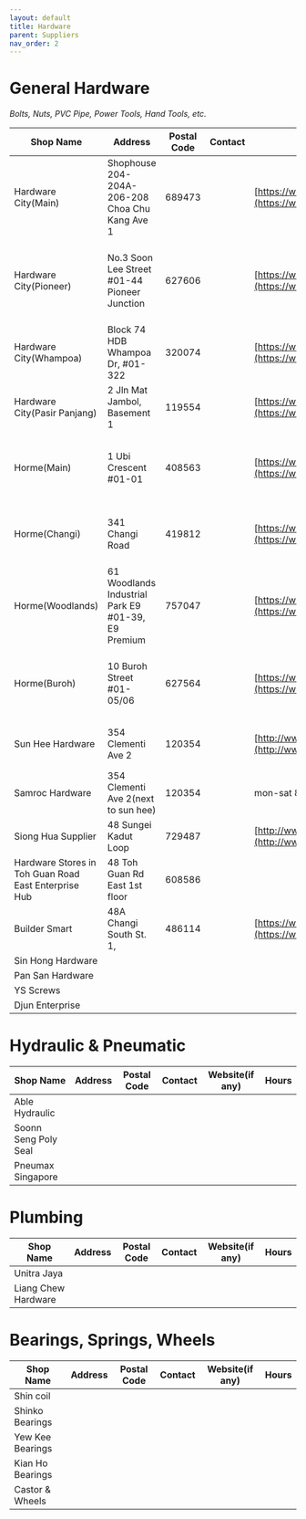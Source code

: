 ```yaml
---
layout: default
title: Hardware
parent: Suppliers
nav_order: 2
---
```



# General Hardware
*Bolts, Nuts, PVC Pipe, Power Tools, Hand Tools, etc.*

| Shop Name                                            | Address                                            | Postal Code | Contact | Website(if any)                                                     | Hours                                             |
| ---------------------------------------------------- | -------------------------------------------------- | ----------- | ------- | ------------------------------------------------------------------- | ------------------------------------------------- |
| Hardware City(Main)                                  | Shophouse 204-204A-206-208 Choa Chu Kang Ave 1     | 689473      | | [https://www.hardwarecity.com.sg](https://www.hardwarecity.com.sg)  | Mon - Sat 8am-6pm Sun 8am-5pm PH 8am-3pm          |
| Hardware City(Pioneer)                               | No.3 Soon Lee Street #01-44 Pioneer Junction       | 627606      | | [https://www.hardwarecity.com.sg](https://www.hardwarecity.com.sg)  | Mon - Fri 8am-530pm Sat 8am-230pm Sun&PH Closed   |
| Hardware City(Whampoa)                               | Block 74 HDB Whampoa Dr, #01-322                   | 320074      | | [https://www.hardwarecity.com.sg](https://www.hardwarecity.com.sg)  | Mon-Sun 8am-6pm PH 8am-3pm                        |
| Hardware City(Pasir Panjang)                         | 2 Jln Mat Jambol, Basement 1                       | 119554      | | [https://www.hardwarecity.com.sg](https://www.hardwarecity.com.sg)  | Mon-Sun 9am-7pm PH 9am-7pm                        |
| Horme(Main)                                          | 1 Ubi Crescent #01-01                              | 408563      |  |[https://www.horme.com.sg](https://www.horme.com.sg)                | Mon-Fri 8am-6pm Sat 8am-5pm Sun 9am-1pm PH Closed |
| Horme(Changi)                                        | 341 Changi Road                                    | 419812      |  |[https://www.horme.com.sg](https://www.horme.com.sg)                | Mon-Fri 8am-5pm Sat-Sun 8am-1pm PH Closed         |
| Horme(Woodlands)                                     | 61 Woodlands Industrial Park E9 #01-39, E9 Premium | 757047      | | [https://www.horme.com.sg](https://www.horme.com.sg)                | Mon To Fri 8am-5pm Sat 8am-12pm                   |
| Horme(Buroh)                                         | 10 Buroh Street #01-05/06                          | 627564      | | [https://www.horme.com.sg](https://www.horme.com.sg)                | Mon- Fri 8am-5pm Sat 8am-12pm Sun&PH closed       |
| Sun Hee Hardware                                     | 354 Clementi Ave 2                                 | 120354      |  |[http://www.sunheediy.com/](http://www.sunheediy.com/)              | mon-sat 8am-8pm sun 8am-4pm                       |
| Samroc Hardware                                      | 354 Clementi Ave 2(next to sun hee)                | 120354      |                                                                     | mon-sat 8am-8pm sun 8am-4pm                       |
| Siong Hua Supplier                                   | 48 Sungei Kadut Loop                               | 729487      |  |[http://www.sionghua.com.sg](http://www.sionghua.com.sg)            | Presumably 9am-5pm                                |
| Hardware Stores in Toh Guan Road East Enterprise Hub | 48 Toh Guan Rd East 1st floor                      | 608586      | |                                                                     | 9am-5pm Closed on sun and ph                      |
| Builder Smart                                        | 48A Changi South St. 1,                            | 486114      |  |[https://www.buildersmart.com.sg](https://www.buildersmart.com.sg/) |                                                   |
| Sin Hong Hardware                                    |                                                    |             |  |                                                                    |                                                   |
| Pan San Hardware                                     |                                                    |             |  |                                                                    |                                                   |
| YS Screws                                            |                                                    |             |  |                                                                    |                                                   |
| Djun Enterprise                                      |                                                    |             |  |                                                                    |                                                   |

# Hydraulic & Pneumatic

| Shop Name            | Address | Postal Code | Contact | Website(if any) | Hours |
| -------------------- | ------- | ----------- | ------- | --------------- | ----- |
| Able Hydraulic       |         |             |         |                 |       |
| Soonn Seng Poly Seal |         |             |         |                 |       |
| Pneumax Singapore    |         |             |         |                 |       |

# Plumbing

| Shop Name           | Address | Postal Code | Contact | Website(if any) | Hours |
| ------------------- | ------- | ----------- | ------- | --------------- | ----- |
| Unitra Jaya         |         |             |         |                 |       |
| Liang Chew Hardware |         |             |         |                 |       |

# Bearings, Springs, Wheels

| Shop Name        | Address | Postal Code | Contact |Website(if any) | Hours |
| ---------------- | ------- | ----------- | ------- | --------------- | ----- |
| Shin coil        |         |             |         |                 |       |
| Shinko Bearings  |         |             |         |                 |       |
| Yew Kee Bearings |         |             |         |                 |       |
| Kian Ho Bearings |         |             |         |                 |       |
| Castor & Wheels  |         |             |         |                 |       |
